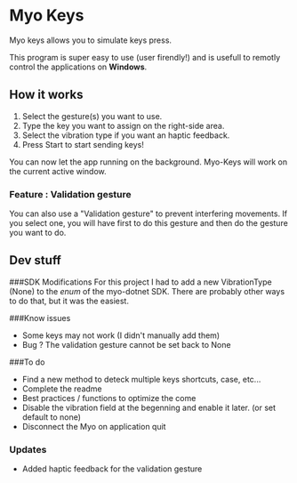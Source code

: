 Myo Keys
=====================

Myo keys allows you to simulate keys press.

This program is super easy to use (user firendly!) and is usefull to remotly control the applications on **Windows**.

## How it works

1. Select the gesture(s) you want to use.
2. Type the key you want to assign on the right-side area.
3. Select the vibration type if you want an haptic feedback.
4. Press Start to start sending keys!

You can now let the app running on the background. Myo-Keys will work on the current active window. 

### Feature : Validation gesture

You can also use a "Validation gesture" to prevent interfering movements. If you select one, you will have first to do this gesture and then do the gesture you want to do.


## Dev stuff

###SDK Modifications 
For this project I had to add a new VibrationType (None) to the *enum* of the myo-dotnet SDK. There are probably other ways to do that, but it was the easiest. 

###Know issues
* Some keys may not work (I didn't manually add them)
* Bug ? The validation gesture cannot be set back to None

###To do
* Find a new method to deteck multiple keys shortcuts, case, etc...
* Complete the readme
* Best practices / functions to optimize the come
* Disable the vibration field at the begenning and enable it later. (or set default to none)
* Disconnect the Myo on application quit

### Updates
* Added haptic feedback for the validation gesture